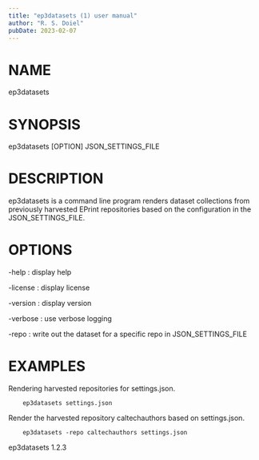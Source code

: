 ```yaml
---
title: "ep3datasets (1) user manual"
author: "R. S. Doiel"
pubDate: 2023-02-07
---
```


# NAME

ep3datasets

# SYNOPSIS

ep3datasets [OPTION] JSON_SETTINGS_FILE

# DESCRIPTION

ep3datasets is a command line program renders dataset collections
from previously harvested EPrint repositories based on the
configuration in the JSON_SETTINGS_FILE.

# OPTIONS

-help
: display help

-license
: display license

-version
: display version

-verbose
: use verbose logging

-repo
: write out the dataset for a specific repo in JSON_SETTINGS_FILE

# EXAMPLES

Rendering harvested repositories for settings.json.

~~~
    ep3datasets settings.json
~~~

Render the harvested repository caltechauthors based on settings.json.

~~~
	ep3datasets -repo caltechauthors settings.json
~~~

ep3datasets 1.2.3


